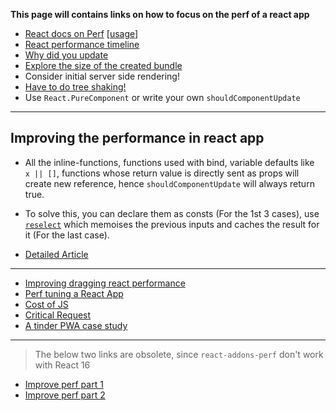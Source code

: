**This page will contains links on how to focus on the perf of a react app**

* [React docs on Perf](https://facebook.github.io/react/docs/perf.html)  [[usage](https://engineering.musefind.com/how-to-benchmark-react-components-the-quick-and-dirty-guide-f595baf1014c)]
* [React performance timeline](https://facebook.github.io/react/blog/2016/11/16/react-v15.4.0.html#profiling-components-with-chrome-timeline)
* [Why did you update](https://github.com/garbles/why-did-you-update)
* [Explore the size of the created bundle](https://www.npmjs.com/package/source-map-explorer)
* Consider initial server side rendering!
* [Have to do tree shaking!](https://webpack.js.org/guides/tree-shaking/)
* Use `React.PureComponent` or write your own `shouldComponentUpdate`

---

## Improving the performance in react app

* All the inline-functions, functions used with bind, variable defaults like ` x || []`, functions whose return value is directly sent as props will create new reference, hence `shouldComponentUpdate` will always return true.
* To solve this, you can declare them as consts (For the 1st 3 cases), use [`reselect`](https://github.com/reactjs/reselect) which memoises the previous inputs and caches the result for it (For the last case).

* [Detailed Article](https://medium.com/@esamatti/react-js-pure-render-performance-anti-pattern-fb88c101332f)

---

* [Improving dragging react performance](https://medium.com/@alexandereardon/dragging-react-performance-forward-688b30d40a33)
* [Perf tuning a React App](https://codeburst.io/performance-tuning-a-react-application-f480f46dc1a2)
* [Cost of JS](https://medium.com/dev-channel/the-cost-of-javascript-84009f51e99e)
* [Critical Request](https://css-tricks.com/the-critical-request/)
* [A tinder PWA case study](https://medium.com/@addyosmani/a-tinder-progressive-web-app-performance-case-study-78919d98ece0)

---

> The below two links are obsolete, since `react-addons-perf` don't work with React 16

* [Improve perf part 1](http://benchling.engineering/performance-engineering-with-react/)
* [Improve perf part 2](http://benchling.engineering/deep-dive-react-perf-debugging/)
